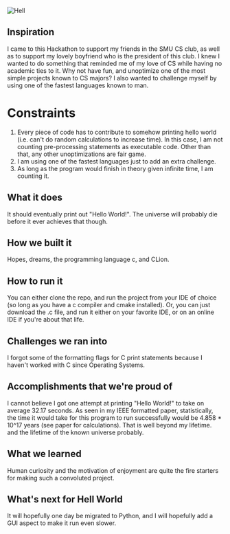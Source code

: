 ![Hell](https://user-images.githubusercontent.com/54719754/190874273-cf928cab-d2b4-463c-a65f-473bf5a63ba6.jpg)
## Inspiration
I came to this Hackathon to support my friends in the SMU CS club, as well as to support my lovely boyfriend who is the president of this club. I knew I wanted to do something that reminded me of my love of CS while having no academic ties to it. Why not have fun, and unoptimize one of the most simple projects known to CS majors? I also wanted to challenge myself by using one of the fastest languages known to man.

# Constraints
1. Every piece of code has to contribute to somehow printing hello world (i.e. can't do random calculations to increase time). In this case, I am not counting pre-processing statements as executable code. Other than that, any other unoptimizations are fair game.
2. I am using one of the fastest languages just to add an extra challenge. 
3. As long as the program would finish in theory given infinite time, I am counting it. 

## What it does
It should eventually print out "Hello World!". The universe will probably die before it ever achieves that though. 

## How we built it
Hopes, dreams, the programming language c, and CLion.

## How to run it
You can either clone the repo, and run the project from your IDE of choice (so long as you have a c compiler and cmake installed). Or, you can just download the .c file, and run it either on your favorite IDE, or on an online IDE if you're about that life. 

## Challenges we ran into
I forgot some of the formatting flags for C print statements because I haven't worked with C since Operating Systems.

## Accomplishments that we're proud of
I cannot believe I got one attempt at printing "Hello World!" to take on average 32.17 seconds. 
As seen in my IEEE formatted paper, statistically, the time it would take for this program to run successfully would be 4.858 * 10^17  years (see paper for calculations). That is well beyond my lifetime. and the lifetime of the known universe probably. 

## What we learned
Human curiosity and the motivation of enjoyment are quite the fire starters for making such a convoluted project. 

## What's next for Hell World
It will hopefully one day be migrated to Python, and I will hopefully add a GUI aspect to make it run even slower. 
